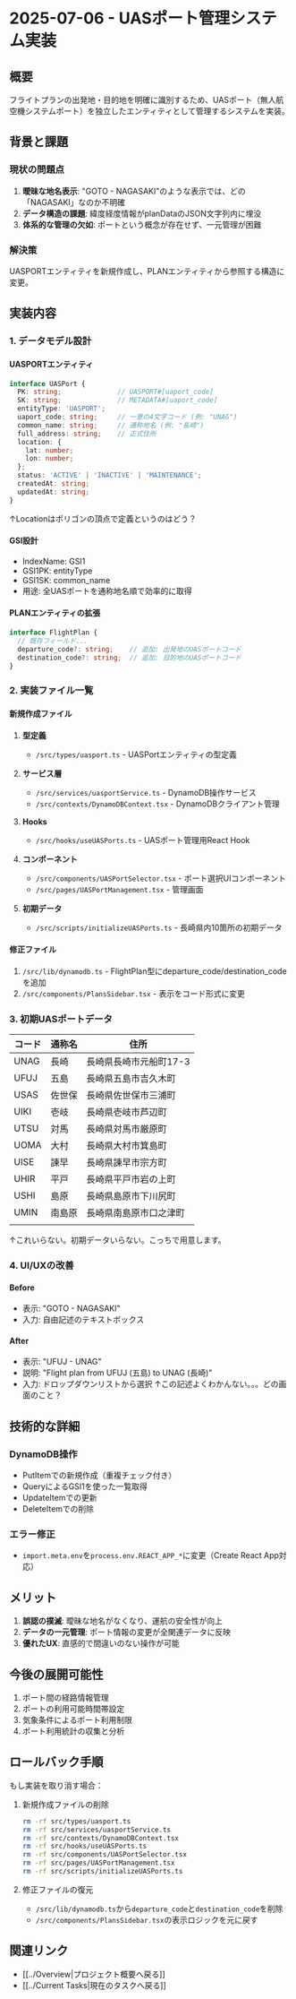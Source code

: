 # 2025-07-06 - UASポート管理システム実装

## 概要
フライトプランの出発地・目的地を明確に識別するため、UASポート（無人航空機システムポート）を独立したエンティティとして管理するシステムを実装。

## 背景と課題

### 現状の問題点
1. **曖昧な地名表示**: "GOTO - NAGASAKI"のような表示では、どの「NAGASAKI」なのか不明確
2. **データ構造の課題**: 緯度経度情報がplanDataのJSON文字列内に埋没
3. **体系的な管理の欠如**: ポートという概念が存在せず、一元管理が困難

### 解決策
UASPORTエンティティを新規作成し、PLANエンティティから参照する構造に変更。

## 実装内容

### 1. データモデル設計

#### UASPORTエンティティ
```typescript
interface UASPort {
  PK: string;              // UASPORT#[uaport_code]
  SK: string;              // METADATA#[uaport_code]
  entityType: 'UASPORT';
  uaport_code: string;     // 一意の4文字コード (例: "UNAG")
  common_name: string;     // 通称地名 (例: "長崎")
  full_address: string;    // 正式住所
  location: {
    lat: number;
    lon: number;
  };
  status: 'ACTIVE' | 'INACTIVE' | 'MAINTENANCE';
  createdAt: string;
  updatedAt: string;
}
```
↑Locationはポリゴンの頂点で定義というのはどう？
#### GSI設計
- IndexName: GSI1
- GSI1PK: entityType
- GSI1SK: common_name
- 用途: 全UASポートを通称地名順で効率的に取得

#### PLANエンティティの拡張
```typescript
interface FlightPlan {
  // 既存フィールド...
  departure_code?: string;    // 追加: 出発地のUASポートコード
  destination_code?: string;  // 追加: 目的地のUASポートコード
}
```

### 2. 実装ファイル一覧

#### 新規作成ファイル
1. **型定義**
   - `/src/types/uasport.ts` - UASPortエンティティの型定義

2. **サービス層**
   - `/src/services/uasportService.ts` - DynamoDB操作サービス
   - `/src/contexts/DynamoDBContext.tsx` - DynamoDBクライアント管理

3. **Hooks**
   - `/src/hooks/useUASPorts.ts` - UASポート管理用React Hook

4. **コンポーネント**
   - `/src/components/UASPortSelector.tsx` - ポート選択UIコンポーネント
   - `/src/pages/UASPortManagement.tsx` - 管理画面

5. **初期データ**
   - `/src/scripts/initializeUASPorts.ts` - 長崎県内10箇所の初期データ

#### 修正ファイル
1. `/src/lib/dynamodb.ts` - FlightPlan型にdeparture_code/destination_codeを追加
2. `/src/components/PlansSidebar.tsx` - 表示をコード形式に変更

### 3. 初期UASポートデータ

| コード  | 通称名 | 住所            |
| ---- | --- | ------------- |
| UNAG | 長崎  | 長崎県長崎市元船町17-3 |
| UFUJ | 五島  | 長崎県五島市吉久木町    |
| USAS | 佐世保 | 長崎県佐世保市三浦町    |
| UIKI | 壱岐  | 長崎県壱岐市芦辺町     |
| UTSU | 対馬  | 長崎県対馬市厳原町     |
| UOMA | 大村  | 長崎県大村市箕島町     |
| UISE | 諫早  | 長崎県諫早市宗方町     |
| UHIR | 平戸  | 長崎県平戸市岩の上町    |
| USHI | 島原  | 長崎県島原市下川尻町    |
| UMIN | 南島原 | 長崎県南島原市口之津町   |
|      |     |               |
↑これいらない。初期データいらない。こっちで用意します。
### 4. UI/UXの改善

#### Before
- 表示: "GOTO - NAGASAKI"
- 入力: 自由記述のテキストボックス

#### After
- 表示: "UFUJ - UNAG"
- 説明: "Flight plan from UFUJ (五島) to UNAG (長崎)"
- 入力: ドロップダウンリストから選択
↑この記述よくわかんない。。。どの画面のこと？
## 技術的な詳細

### DynamoDB操作
- PutItemでの新規作成（重複チェック付き）
- QueryによるGSI1を使った一覧取得
- UpdateItemでの更新
- DeleteItemでの削除

### エラー修正
- `import.meta.env`を`process.env.REACT_APP_*`に変更（Create React App対応）

## メリット

1. **誤認の撲滅**: 曖昧な地名がなくなり、運航の安全性が向上
2. **データの一元管理**: ポート情報の変更が全関連データに反映
3. **優れたUX**: 直感的で間違いのない操作が可能

## 今後の展開可能性

1. ポート間の経路情報管理
2. ポートの利用可能時間帯設定
3. 気象条件によるポート利用制限
4. ポート利用統計の収集と分析

## ロールバック手順

もし実装を取り消す場合：

1. 新規作成ファイルの削除
   ```bash
   rm -rf src/types/uasport.ts
   rm -rf src/services/uasportService.ts
   rm -rf src/contexts/DynamoDBContext.tsx
   rm -rf src/hooks/useUASPorts.ts
   rm -rf src/components/UASPortSelector.tsx
   rm -rf src/pages/UASPortManagement.tsx
   rm -rf src/scripts/initializeUASPorts.ts
   ```

2. 修正ファイルの復元
   - `/src/lib/dynamodb.ts`から`departure_code`と`destination_code`を削除
   - `/src/components/PlansSidebar.tsx`の表示ロジックを元に戻す

## 関連リンク
- [[../Overview|プロジェクト概要へ戻る]]
- [[../Current Tasks|現在のタスクへ戻る]]